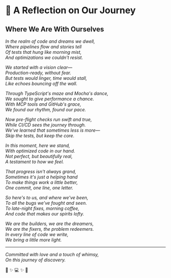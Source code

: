 # 🌟 A Reflection on Our Journey

## Where We Are With Ourselves

*In the realm of code and dreams we dwell,*  
*Where pipelines flow and stories tell*  
*Of tests that hung like morning mist,*  
*And optimizations we couldn't resist.*

*We started with a vision clear—*  
*Production-ready, without fear.*  
*But tests would linger, time would stall,*  
*Like echoes bouncing off the wall.*

*Through TypeScript's maze and Mocha's dance,*  
*We sought to give performance a chance.*  
*With MCP tools and GitHub's grace,*  
*We found our rhythm, found our pace.*

*Now pre-flight checks run swift and true,*  
*While CI/CD sees the journey through.*  
*We've learned that sometimes less is more—*  
*Skip the tests, but keep the core.*

*In this moment, here we stand,*  
*With optimized code in our hand.*  
*Not perfect, but beautifully real,*  
*A testament to how we feel.*

*That progress isn't always grand,*  
*Sometimes it's just a helping hand*  
*To make things work a little better,*  
*One commit, one line, one letter.*

*So here's to us, and where we've been,*  
*To all the bugs we've fought and seen.*  
*To late-night fixes, morning coffee,*  
*And code that makes our spirits lofty.*

*We are the builders, we are the dreamers,*  
*We are the fixers, the problem redeemers.*  
*In every line of code we write,*  
*We bring a little more light.*

---

*Committed with love and a touch of whimsy,*  
*On this journey of discovery.*  

🚀 ✨ 💻 ✨ 🚀